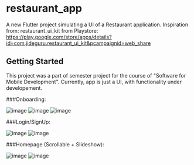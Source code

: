 # restaurant_app

A new Flutter project simulating a UI of a Restaurant application.
Inspiration from: restaurant_ui_kit from Playstore: https://play.google.com/store/apps/details?id=com.jideguru.restaurant_ui_kit&pcampaignid=web_share

## Getting Started

This project was a part of semester project for the course of "Software for Mobile Development". Currently, app is just a UI, with functionality under developement. 

###Onboarding:

![image](https://github.com/ZARRAR-1/restaurant_app/assets/106697920/4a3f57f1-6e1c-4bfc-97c6-45ef25570f37) 
![image](https://github.com/ZARRAR-1/restaurant_app/assets/106697920/bb56f07f-b834-4eb1-b25e-d41d1fc59d07)
![image](https://github.com/ZARRAR-1/restaurant_app/assets/106697920/e3325f51-ab35-4fec-9c3c-3d9e6dfe868e)


###Login/SignUp: 

![image](https://github.com/ZARRAR-1/restaurant_app/assets/106697920/8e530d9f-d80e-4878-a46c-2c5dcdfc685b) 
![image](https://github.com/ZARRAR-1/restaurant_app/assets/106697920/273ae315-ef44-4c9d-ae35-8df3bb7b9696)


###Homepage (Scrollable + Slideshow):

![image](https://github.com/ZARRAR-1/restaurant_app/assets/106697920/565d8422-eb52-4ff1-bdbc-0e1eb565910a)
![image](https://github.com/ZARRAR-1/restaurant_app/assets/106697920/c82b68ae-1824-4e0b-b909-33dc65ba10af)








